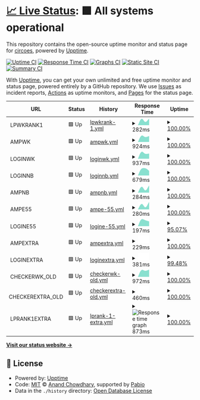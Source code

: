 # [📈 Live Status](https://circoes.github.io/status-monitor): <!--live status--> **🟩 All systems operational**

This repository contains the open-source uptime monitor and status page for [circoes](https://circoes.github.io/status-monitor), powered by [Upptime](https://github.com/upptime/upptime).

[![Uptime CI](https://github.com/circoes/status-monitor/workflows/Uptime%20CI/badge.svg)](https://github.com/circoes/status-monitor/actions?query=workflow%3A%22Uptime+CI%22)
[![Response Time CI](https://github.com/circoes/status-monitor/workflows/Response%20Time%20CI/badge.svg)](https://github.com/circoes/status-monitor/actions?query=workflow%3A%22Response+Time+CI%22)
[![Graphs CI](https://github.com/circoes/status-monitor/workflows/Graphs%20CI/badge.svg)](https://github.com/circoes/status-monitor/actions?query=workflow%3A%22Graphs+CI%22)
[![Static Site CI](https://github.com/circoes/status-monitor/workflows/Static%20Site%20CI/badge.svg)](https://github.com/circoes/status-monitor/actions?query=workflow%3A%22Static+Site+CI%22)
[![Summary CI](https://github.com/circoes/status-monitor/workflows/Summary%20CI/badge.svg)](https://github.com/circoes/status-monitor/actions?query=workflow%3A%22Summary+CI%22)

With [Upptime](https://upptime.js.org), you can get your own unlimited and free uptime monitor and status page, powered entirely by a GitHub repository. We use [Issues](https://github.com/circoes/status-monitor/issues) as incident reports, [Actions](https://github.com/circoes/status-monitor/actions) as uptime monitors, and [Pages](https://circoes.github.io/status-monitor) for the status page.

<!--start: status pages-->
<!-- This summary is generated by Upptime (https://github.com/upptime/upptime) -->
<!-- Do not edit this manually, your changes will be overwritten -->
<!-- prettier-ignore -->
| URL | Status | History | Response Time | Uptime |
| --- | ------ | ------- | ------------- | ------ |
| <img alt="" src="https://icons.duckduckgo.com/ip3/null.ico" height="13"> LPWKRANK1 | 🟩 Up | [lpwkrank-1.yml](https://github.com/circoes/status-monitor/commits/HEAD/history/lpwkrank-1.yml) | <details><summary><img alt="Response time graph" src="./graphs/lpwkrank-1/response-time-week.png" height="20"> 282ms</summary><br><a href="https://circoes.github.io/status-monitor/history/lpwkrank-1"><img alt="Response time 282" src="https://img.shields.io/endpoint?url=https%3A%2F%2Fraw.githubusercontent.com%2Fcircoes%2Fstatus-monitor%2FHEAD%2Fapi%2Flpwkrank-1%2Fresponse-time.json"></a><br><a href="https://circoes.github.io/status-monitor/history/lpwkrank-1"><img alt="24-hour response time 282" src="https://img.shields.io/endpoint?url=https%3A%2F%2Fraw.githubusercontent.com%2Fcircoes%2Fstatus-monitor%2FHEAD%2Fapi%2Flpwkrank-1%2Fresponse-time-day.json"></a><br><a href="https://circoes.github.io/status-monitor/history/lpwkrank-1"><img alt="7-day response time 282" src="https://img.shields.io/endpoint?url=https%3A%2F%2Fraw.githubusercontent.com%2Fcircoes%2Fstatus-monitor%2FHEAD%2Fapi%2Flpwkrank-1%2Fresponse-time-week.json"></a><br><a href="https://circoes.github.io/status-monitor/history/lpwkrank-1"><img alt="30-day response time 282" src="https://img.shields.io/endpoint?url=https%3A%2F%2Fraw.githubusercontent.com%2Fcircoes%2Fstatus-monitor%2FHEAD%2Fapi%2Flpwkrank-1%2Fresponse-time-month.json"></a><br><a href="https://circoes.github.io/status-monitor/history/lpwkrank-1"><img alt="1-year response time 282" src="https://img.shields.io/endpoint?url=https%3A%2F%2Fraw.githubusercontent.com%2Fcircoes%2Fstatus-monitor%2FHEAD%2Fapi%2Flpwkrank-1%2Fresponse-time-year.json"></a></details> | <details><summary><a href="https://circoes.github.io/status-monitor/history/lpwkrank-1">100.00%</a></summary><a href="https://circoes.github.io/status-monitor/history/lpwkrank-1"><img alt="All-time uptime 100.00%" src="https://img.shields.io/endpoint?url=https%3A%2F%2Fraw.githubusercontent.com%2Fcircoes%2Fstatus-monitor%2FHEAD%2Fapi%2Flpwkrank-1%2Fuptime.json"></a><br><a href="https://circoes.github.io/status-monitor/history/lpwkrank-1"><img alt="24-hour uptime 100.00%" src="https://img.shields.io/endpoint?url=https%3A%2F%2Fraw.githubusercontent.com%2Fcircoes%2Fstatus-monitor%2FHEAD%2Fapi%2Flpwkrank-1%2Fuptime-day.json"></a><br><a href="https://circoes.github.io/status-monitor/history/lpwkrank-1"><img alt="7-day uptime 100.00%" src="https://img.shields.io/endpoint?url=https%3A%2F%2Fraw.githubusercontent.com%2Fcircoes%2Fstatus-monitor%2FHEAD%2Fapi%2Flpwkrank-1%2Fuptime-week.json"></a><br><a href="https://circoes.github.io/status-monitor/history/lpwkrank-1"><img alt="30-day uptime 100.00%" src="https://img.shields.io/endpoint?url=https%3A%2F%2Fraw.githubusercontent.com%2Fcircoes%2Fstatus-monitor%2FHEAD%2Fapi%2Flpwkrank-1%2Fuptime-month.json"></a><br><a href="https://circoes.github.io/status-monitor/history/lpwkrank-1"><img alt="1-year uptime 100.00%" src="https://img.shields.io/endpoint?url=https%3A%2F%2Fraw.githubusercontent.com%2Fcircoes%2Fstatus-monitor%2FHEAD%2Fapi%2Flpwkrank-1%2Fuptime-year.json"></a></details>
| <img alt="" src="https://icons.duckduckgo.com/ip3/null.ico" height="13"> AMPWK | 🟩 Up | [ampwk.yml](https://github.com/circoes/status-monitor/commits/HEAD/history/ampwk.yml) | <details><summary><img alt="Response time graph" src="./graphs/ampwk/response-time-week.png" height="20"> 924ms</summary><br><a href="https://circoes.github.io/status-monitor/history/ampwk"><img alt="Response time 924" src="https://img.shields.io/endpoint?url=https%3A%2F%2Fraw.githubusercontent.com%2Fcircoes%2Fstatus-monitor%2FHEAD%2Fapi%2Fampwk%2Fresponse-time.json"></a><br><a href="https://circoes.github.io/status-monitor/history/ampwk"><img alt="24-hour response time 924" src="https://img.shields.io/endpoint?url=https%3A%2F%2Fraw.githubusercontent.com%2Fcircoes%2Fstatus-monitor%2FHEAD%2Fapi%2Fampwk%2Fresponse-time-day.json"></a><br><a href="https://circoes.github.io/status-monitor/history/ampwk"><img alt="7-day response time 924" src="https://img.shields.io/endpoint?url=https%3A%2F%2Fraw.githubusercontent.com%2Fcircoes%2Fstatus-monitor%2FHEAD%2Fapi%2Fampwk%2Fresponse-time-week.json"></a><br><a href="https://circoes.github.io/status-monitor/history/ampwk"><img alt="30-day response time 924" src="https://img.shields.io/endpoint?url=https%3A%2F%2Fraw.githubusercontent.com%2Fcircoes%2Fstatus-monitor%2FHEAD%2Fapi%2Fampwk%2Fresponse-time-month.json"></a><br><a href="https://circoes.github.io/status-monitor/history/ampwk"><img alt="1-year response time 924" src="https://img.shields.io/endpoint?url=https%3A%2F%2Fraw.githubusercontent.com%2Fcircoes%2Fstatus-monitor%2FHEAD%2Fapi%2Fampwk%2Fresponse-time-year.json"></a></details> | <details><summary><a href="https://circoes.github.io/status-monitor/history/ampwk">100.00%</a></summary><a href="https://circoes.github.io/status-monitor/history/ampwk"><img alt="All-time uptime 100.00%" src="https://img.shields.io/endpoint?url=https%3A%2F%2Fraw.githubusercontent.com%2Fcircoes%2Fstatus-monitor%2FHEAD%2Fapi%2Fampwk%2Fuptime.json"></a><br><a href="https://circoes.github.io/status-monitor/history/ampwk"><img alt="24-hour uptime 100.00%" src="https://img.shields.io/endpoint?url=https%3A%2F%2Fraw.githubusercontent.com%2Fcircoes%2Fstatus-monitor%2FHEAD%2Fapi%2Fampwk%2Fuptime-day.json"></a><br><a href="https://circoes.github.io/status-monitor/history/ampwk"><img alt="7-day uptime 100.00%" src="https://img.shields.io/endpoint?url=https%3A%2F%2Fraw.githubusercontent.com%2Fcircoes%2Fstatus-monitor%2FHEAD%2Fapi%2Fampwk%2Fuptime-week.json"></a><br><a href="https://circoes.github.io/status-monitor/history/ampwk"><img alt="30-day uptime 100.00%" src="https://img.shields.io/endpoint?url=https%3A%2F%2Fraw.githubusercontent.com%2Fcircoes%2Fstatus-monitor%2FHEAD%2Fapi%2Fampwk%2Fuptime-month.json"></a><br><a href="https://circoes.github.io/status-monitor/history/ampwk"><img alt="1-year uptime 100.00%" src="https://img.shields.io/endpoint?url=https%3A%2F%2Fraw.githubusercontent.com%2Fcircoes%2Fstatus-monitor%2FHEAD%2Fapi%2Fampwk%2Fuptime-year.json"></a></details>
| <img alt="" src="https://icons.duckduckgo.com/ip3/null.ico" height="13"> LOGINWK | 🟩 Up | [loginwk.yml](https://github.com/circoes/status-monitor/commits/HEAD/history/loginwk.yml) | <details><summary><img alt="Response time graph" src="./graphs/loginwk/response-time-week.png" height="20"> 937ms</summary><br><a href="https://circoes.github.io/status-monitor/history/loginwk"><img alt="Response time 937" src="https://img.shields.io/endpoint?url=https%3A%2F%2Fraw.githubusercontent.com%2Fcircoes%2Fstatus-monitor%2FHEAD%2Fapi%2Floginwk%2Fresponse-time.json"></a><br><a href="https://circoes.github.io/status-monitor/history/loginwk"><img alt="24-hour response time 937" src="https://img.shields.io/endpoint?url=https%3A%2F%2Fraw.githubusercontent.com%2Fcircoes%2Fstatus-monitor%2FHEAD%2Fapi%2Floginwk%2Fresponse-time-day.json"></a><br><a href="https://circoes.github.io/status-monitor/history/loginwk"><img alt="7-day response time 937" src="https://img.shields.io/endpoint?url=https%3A%2F%2Fraw.githubusercontent.com%2Fcircoes%2Fstatus-monitor%2FHEAD%2Fapi%2Floginwk%2Fresponse-time-week.json"></a><br><a href="https://circoes.github.io/status-monitor/history/loginwk"><img alt="30-day response time 937" src="https://img.shields.io/endpoint?url=https%3A%2F%2Fraw.githubusercontent.com%2Fcircoes%2Fstatus-monitor%2FHEAD%2Fapi%2Floginwk%2Fresponse-time-month.json"></a><br><a href="https://circoes.github.io/status-monitor/history/loginwk"><img alt="1-year response time 937" src="https://img.shields.io/endpoint?url=https%3A%2F%2Fraw.githubusercontent.com%2Fcircoes%2Fstatus-monitor%2FHEAD%2Fapi%2Floginwk%2Fresponse-time-year.json"></a></details> | <details><summary><a href="https://circoes.github.io/status-monitor/history/loginwk">100.00%</a></summary><a href="https://circoes.github.io/status-monitor/history/loginwk"><img alt="All-time uptime 100.00%" src="https://img.shields.io/endpoint?url=https%3A%2F%2Fraw.githubusercontent.com%2Fcircoes%2Fstatus-monitor%2FHEAD%2Fapi%2Floginwk%2Fuptime.json"></a><br><a href="https://circoes.github.io/status-monitor/history/loginwk"><img alt="24-hour uptime 100.00%" src="https://img.shields.io/endpoint?url=https%3A%2F%2Fraw.githubusercontent.com%2Fcircoes%2Fstatus-monitor%2FHEAD%2Fapi%2Floginwk%2Fuptime-day.json"></a><br><a href="https://circoes.github.io/status-monitor/history/loginwk"><img alt="7-day uptime 100.00%" src="https://img.shields.io/endpoint?url=https%3A%2F%2Fraw.githubusercontent.com%2Fcircoes%2Fstatus-monitor%2FHEAD%2Fapi%2Floginwk%2Fuptime-week.json"></a><br><a href="https://circoes.github.io/status-monitor/history/loginwk"><img alt="30-day uptime 100.00%" src="https://img.shields.io/endpoint?url=https%3A%2F%2Fraw.githubusercontent.com%2Fcircoes%2Fstatus-monitor%2FHEAD%2Fapi%2Floginwk%2Fuptime-month.json"></a><br><a href="https://circoes.github.io/status-monitor/history/loginwk"><img alt="1-year uptime 100.00%" src="https://img.shields.io/endpoint?url=https%3A%2F%2Fraw.githubusercontent.com%2Fcircoes%2Fstatus-monitor%2FHEAD%2Fapi%2Floginwk%2Fuptime-year.json"></a></details>
| <img alt="" src="https://icons.duckduckgo.com/ip3/null.ico" height="13"> LOGINNB | 🟩 Up | [loginnb.yml](https://github.com/circoes/status-monitor/commits/HEAD/history/loginnb.yml) | <details><summary><img alt="Response time graph" src="./graphs/loginnb/response-time-week.png" height="20"> 679ms</summary><br><a href="https://circoes.github.io/status-monitor/history/loginnb"><img alt="Response time 679" src="https://img.shields.io/endpoint?url=https%3A%2F%2Fraw.githubusercontent.com%2Fcircoes%2Fstatus-monitor%2FHEAD%2Fapi%2Floginnb%2Fresponse-time.json"></a><br><a href="https://circoes.github.io/status-monitor/history/loginnb"><img alt="24-hour response time 679" src="https://img.shields.io/endpoint?url=https%3A%2F%2Fraw.githubusercontent.com%2Fcircoes%2Fstatus-monitor%2FHEAD%2Fapi%2Floginnb%2Fresponse-time-day.json"></a><br><a href="https://circoes.github.io/status-monitor/history/loginnb"><img alt="7-day response time 679" src="https://img.shields.io/endpoint?url=https%3A%2F%2Fraw.githubusercontent.com%2Fcircoes%2Fstatus-monitor%2FHEAD%2Fapi%2Floginnb%2Fresponse-time-week.json"></a><br><a href="https://circoes.github.io/status-monitor/history/loginnb"><img alt="30-day response time 679" src="https://img.shields.io/endpoint?url=https%3A%2F%2Fraw.githubusercontent.com%2Fcircoes%2Fstatus-monitor%2FHEAD%2Fapi%2Floginnb%2Fresponse-time-month.json"></a><br><a href="https://circoes.github.io/status-monitor/history/loginnb"><img alt="1-year response time 679" src="https://img.shields.io/endpoint?url=https%3A%2F%2Fraw.githubusercontent.com%2Fcircoes%2Fstatus-monitor%2FHEAD%2Fapi%2Floginnb%2Fresponse-time-year.json"></a></details> | <details><summary><a href="https://circoes.github.io/status-monitor/history/loginnb">100.00%</a></summary><a href="https://circoes.github.io/status-monitor/history/loginnb"><img alt="All-time uptime 100.00%" src="https://img.shields.io/endpoint?url=https%3A%2F%2Fraw.githubusercontent.com%2Fcircoes%2Fstatus-monitor%2FHEAD%2Fapi%2Floginnb%2Fuptime.json"></a><br><a href="https://circoes.github.io/status-monitor/history/loginnb"><img alt="24-hour uptime 100.00%" src="https://img.shields.io/endpoint?url=https%3A%2F%2Fraw.githubusercontent.com%2Fcircoes%2Fstatus-monitor%2FHEAD%2Fapi%2Floginnb%2Fuptime-day.json"></a><br><a href="https://circoes.github.io/status-monitor/history/loginnb"><img alt="7-day uptime 100.00%" src="https://img.shields.io/endpoint?url=https%3A%2F%2Fraw.githubusercontent.com%2Fcircoes%2Fstatus-monitor%2FHEAD%2Fapi%2Floginnb%2Fuptime-week.json"></a><br><a href="https://circoes.github.io/status-monitor/history/loginnb"><img alt="30-day uptime 100.00%" src="https://img.shields.io/endpoint?url=https%3A%2F%2Fraw.githubusercontent.com%2Fcircoes%2Fstatus-monitor%2FHEAD%2Fapi%2Floginnb%2Fuptime-month.json"></a><br><a href="https://circoes.github.io/status-monitor/history/loginnb"><img alt="1-year uptime 100.00%" src="https://img.shields.io/endpoint?url=https%3A%2F%2Fraw.githubusercontent.com%2Fcircoes%2Fstatus-monitor%2FHEAD%2Fapi%2Floginnb%2Fuptime-year.json"></a></details>
| <img alt="" src="https://icons.duckduckgo.com/ip3/null.ico" height="13"> AMPNB | 🟩 Up | [ampnb.yml](https://github.com/circoes/status-monitor/commits/HEAD/history/ampnb.yml) | <details><summary><img alt="Response time graph" src="./graphs/ampnb/response-time-week.png" height="20"> 284ms</summary><br><a href="https://circoes.github.io/status-monitor/history/ampnb"><img alt="Response time 284" src="https://img.shields.io/endpoint?url=https%3A%2F%2Fraw.githubusercontent.com%2Fcircoes%2Fstatus-monitor%2FHEAD%2Fapi%2Fampnb%2Fresponse-time.json"></a><br><a href="https://circoes.github.io/status-monitor/history/ampnb"><img alt="24-hour response time 284" src="https://img.shields.io/endpoint?url=https%3A%2F%2Fraw.githubusercontent.com%2Fcircoes%2Fstatus-monitor%2FHEAD%2Fapi%2Fampnb%2Fresponse-time-day.json"></a><br><a href="https://circoes.github.io/status-monitor/history/ampnb"><img alt="7-day response time 284" src="https://img.shields.io/endpoint?url=https%3A%2F%2Fraw.githubusercontent.com%2Fcircoes%2Fstatus-monitor%2FHEAD%2Fapi%2Fampnb%2Fresponse-time-week.json"></a><br><a href="https://circoes.github.io/status-monitor/history/ampnb"><img alt="30-day response time 284" src="https://img.shields.io/endpoint?url=https%3A%2F%2Fraw.githubusercontent.com%2Fcircoes%2Fstatus-monitor%2FHEAD%2Fapi%2Fampnb%2Fresponse-time-month.json"></a><br><a href="https://circoes.github.io/status-monitor/history/ampnb"><img alt="1-year response time 284" src="https://img.shields.io/endpoint?url=https%3A%2F%2Fraw.githubusercontent.com%2Fcircoes%2Fstatus-monitor%2FHEAD%2Fapi%2Fampnb%2Fresponse-time-year.json"></a></details> | <details><summary><a href="https://circoes.github.io/status-monitor/history/ampnb">100.00%</a></summary><a href="https://circoes.github.io/status-monitor/history/ampnb"><img alt="All-time uptime 100.00%" src="https://img.shields.io/endpoint?url=https%3A%2F%2Fraw.githubusercontent.com%2Fcircoes%2Fstatus-monitor%2FHEAD%2Fapi%2Fampnb%2Fuptime.json"></a><br><a href="https://circoes.github.io/status-monitor/history/ampnb"><img alt="24-hour uptime 100.00%" src="https://img.shields.io/endpoint?url=https%3A%2F%2Fraw.githubusercontent.com%2Fcircoes%2Fstatus-monitor%2FHEAD%2Fapi%2Fampnb%2Fuptime-day.json"></a><br><a href="https://circoes.github.io/status-monitor/history/ampnb"><img alt="7-day uptime 100.00%" src="https://img.shields.io/endpoint?url=https%3A%2F%2Fraw.githubusercontent.com%2Fcircoes%2Fstatus-monitor%2FHEAD%2Fapi%2Fampnb%2Fuptime-week.json"></a><br><a href="https://circoes.github.io/status-monitor/history/ampnb"><img alt="30-day uptime 100.00%" src="https://img.shields.io/endpoint?url=https%3A%2F%2Fraw.githubusercontent.com%2Fcircoes%2Fstatus-monitor%2FHEAD%2Fapi%2Fampnb%2Fuptime-month.json"></a><br><a href="https://circoes.github.io/status-monitor/history/ampnb"><img alt="1-year uptime 100.00%" src="https://img.shields.io/endpoint?url=https%3A%2F%2Fraw.githubusercontent.com%2Fcircoes%2Fstatus-monitor%2FHEAD%2Fapi%2Fampnb%2Fuptime-year.json"></a></details>
| <img alt="" src="https://icons.duckduckgo.com/ip3/null.ico" height="13"> AMPE55 | 🟩 Up | [ampe-55.yml](https://github.com/circoes/status-monitor/commits/HEAD/history/ampe-55.yml) | <details><summary><img alt="Response time graph" src="./graphs/ampe-55/response-time-week.png" height="20"> 280ms</summary><br><a href="https://circoes.github.io/status-monitor/history/ampe-55"><img alt="Response time 280" src="https://img.shields.io/endpoint?url=https%3A%2F%2Fraw.githubusercontent.com%2Fcircoes%2Fstatus-monitor%2FHEAD%2Fapi%2Fampe-55%2Fresponse-time.json"></a><br><a href="https://circoes.github.io/status-monitor/history/ampe-55"><img alt="24-hour response time 280" src="https://img.shields.io/endpoint?url=https%3A%2F%2Fraw.githubusercontent.com%2Fcircoes%2Fstatus-monitor%2FHEAD%2Fapi%2Fampe-55%2Fresponse-time-day.json"></a><br><a href="https://circoes.github.io/status-monitor/history/ampe-55"><img alt="7-day response time 280" src="https://img.shields.io/endpoint?url=https%3A%2F%2Fraw.githubusercontent.com%2Fcircoes%2Fstatus-monitor%2FHEAD%2Fapi%2Fampe-55%2Fresponse-time-week.json"></a><br><a href="https://circoes.github.io/status-monitor/history/ampe-55"><img alt="30-day response time 280" src="https://img.shields.io/endpoint?url=https%3A%2F%2Fraw.githubusercontent.com%2Fcircoes%2Fstatus-monitor%2FHEAD%2Fapi%2Fampe-55%2Fresponse-time-month.json"></a><br><a href="https://circoes.github.io/status-monitor/history/ampe-55"><img alt="1-year response time 280" src="https://img.shields.io/endpoint?url=https%3A%2F%2Fraw.githubusercontent.com%2Fcircoes%2Fstatus-monitor%2FHEAD%2Fapi%2Fampe-55%2Fresponse-time-year.json"></a></details> | <details><summary><a href="https://circoes.github.io/status-monitor/history/ampe-55">100.00%</a></summary><a href="https://circoes.github.io/status-monitor/history/ampe-55"><img alt="All-time uptime 100.00%" src="https://img.shields.io/endpoint?url=https%3A%2F%2Fraw.githubusercontent.com%2Fcircoes%2Fstatus-monitor%2FHEAD%2Fapi%2Fampe-55%2Fuptime.json"></a><br><a href="https://circoes.github.io/status-monitor/history/ampe-55"><img alt="24-hour uptime 100.00%" src="https://img.shields.io/endpoint?url=https%3A%2F%2Fraw.githubusercontent.com%2Fcircoes%2Fstatus-monitor%2FHEAD%2Fapi%2Fampe-55%2Fuptime-day.json"></a><br><a href="https://circoes.github.io/status-monitor/history/ampe-55"><img alt="7-day uptime 100.00%" src="https://img.shields.io/endpoint?url=https%3A%2F%2Fraw.githubusercontent.com%2Fcircoes%2Fstatus-monitor%2FHEAD%2Fapi%2Fampe-55%2Fuptime-week.json"></a><br><a href="https://circoes.github.io/status-monitor/history/ampe-55"><img alt="30-day uptime 100.00%" src="https://img.shields.io/endpoint?url=https%3A%2F%2Fraw.githubusercontent.com%2Fcircoes%2Fstatus-monitor%2FHEAD%2Fapi%2Fampe-55%2Fuptime-month.json"></a><br><a href="https://circoes.github.io/status-monitor/history/ampe-55"><img alt="1-year uptime 100.00%" src="https://img.shields.io/endpoint?url=https%3A%2F%2Fraw.githubusercontent.com%2Fcircoes%2Fstatus-monitor%2FHEAD%2Fapi%2Fampe-55%2Fuptime-year.json"></a></details>
| <img alt="" src="https://icons.duckduckgo.com/ip3/null.ico" height="13"> LOGINE55 | 🟩 Up | [logine-55.yml](https://github.com/circoes/status-monitor/commits/HEAD/history/logine-55.yml) | <details><summary><img alt="Response time graph" src="./graphs/logine-55/response-time-week.png" height="20"> 197ms</summary><br><a href="https://circoes.github.io/status-monitor/history/logine-55"><img alt="Response time 197" src="https://img.shields.io/endpoint?url=https%3A%2F%2Fraw.githubusercontent.com%2Fcircoes%2Fstatus-monitor%2FHEAD%2Fapi%2Flogine-55%2Fresponse-time.json"></a><br><a href="https://circoes.github.io/status-monitor/history/logine-55"><img alt="24-hour response time 197" src="https://img.shields.io/endpoint?url=https%3A%2F%2Fraw.githubusercontent.com%2Fcircoes%2Fstatus-monitor%2FHEAD%2Fapi%2Flogine-55%2Fresponse-time-day.json"></a><br><a href="https://circoes.github.io/status-monitor/history/logine-55"><img alt="7-day response time 197" src="https://img.shields.io/endpoint?url=https%3A%2F%2Fraw.githubusercontent.com%2Fcircoes%2Fstatus-monitor%2FHEAD%2Fapi%2Flogine-55%2Fresponse-time-week.json"></a><br><a href="https://circoes.github.io/status-monitor/history/logine-55"><img alt="30-day response time 197" src="https://img.shields.io/endpoint?url=https%3A%2F%2Fraw.githubusercontent.com%2Fcircoes%2Fstatus-monitor%2FHEAD%2Fapi%2Flogine-55%2Fresponse-time-month.json"></a><br><a href="https://circoes.github.io/status-monitor/history/logine-55"><img alt="1-year response time 197" src="https://img.shields.io/endpoint?url=https%3A%2F%2Fraw.githubusercontent.com%2Fcircoes%2Fstatus-monitor%2FHEAD%2Fapi%2Flogine-55%2Fresponse-time-year.json"></a></details> | <details><summary><a href="https://circoes.github.io/status-monitor/history/logine-55">95.07%</a></summary><a href="https://circoes.github.io/status-monitor/history/logine-55"><img alt="All-time uptime 95.07%" src="https://img.shields.io/endpoint?url=https%3A%2F%2Fraw.githubusercontent.com%2Fcircoes%2Fstatus-monitor%2FHEAD%2Fapi%2Flogine-55%2Fuptime.json"></a><br><a href="https://circoes.github.io/status-monitor/history/logine-55"><img alt="24-hour uptime 95.07%" src="https://img.shields.io/endpoint?url=https%3A%2F%2Fraw.githubusercontent.com%2Fcircoes%2Fstatus-monitor%2FHEAD%2Fapi%2Flogine-55%2Fuptime-day.json"></a><br><a href="https://circoes.github.io/status-monitor/history/logine-55"><img alt="7-day uptime 95.07%" src="https://img.shields.io/endpoint?url=https%3A%2F%2Fraw.githubusercontent.com%2Fcircoes%2Fstatus-monitor%2FHEAD%2Fapi%2Flogine-55%2Fuptime-week.json"></a><br><a href="https://circoes.github.io/status-monitor/history/logine-55"><img alt="30-day uptime 95.07%" src="https://img.shields.io/endpoint?url=https%3A%2F%2Fraw.githubusercontent.com%2Fcircoes%2Fstatus-monitor%2FHEAD%2Fapi%2Flogine-55%2Fuptime-month.json"></a><br><a href="https://circoes.github.io/status-monitor/history/logine-55"><img alt="1-year uptime 95.07%" src="https://img.shields.io/endpoint?url=https%3A%2F%2Fraw.githubusercontent.com%2Fcircoes%2Fstatus-monitor%2FHEAD%2Fapi%2Flogine-55%2Fuptime-year.json"></a></details>
| <img alt="" src="https://icons.duckduckgo.com/ip3/null.ico" height="13"> AMPEXTRA | 🟩 Up | [ampextra.yml](https://github.com/circoes/status-monitor/commits/HEAD/history/ampextra.yml) | <details><summary><img alt="Response time graph" src="./graphs/ampextra/response-time-week.png" height="20"> 229ms</summary><br><a href="https://circoes.github.io/status-monitor/history/ampextra"><img alt="Response time 229" src="https://img.shields.io/endpoint?url=https%3A%2F%2Fraw.githubusercontent.com%2Fcircoes%2Fstatus-monitor%2FHEAD%2Fapi%2Fampextra%2Fresponse-time.json"></a><br><a href="https://circoes.github.io/status-monitor/history/ampextra"><img alt="24-hour response time 229" src="https://img.shields.io/endpoint?url=https%3A%2F%2Fraw.githubusercontent.com%2Fcircoes%2Fstatus-monitor%2FHEAD%2Fapi%2Fampextra%2Fresponse-time-day.json"></a><br><a href="https://circoes.github.io/status-monitor/history/ampextra"><img alt="7-day response time 229" src="https://img.shields.io/endpoint?url=https%3A%2F%2Fraw.githubusercontent.com%2Fcircoes%2Fstatus-monitor%2FHEAD%2Fapi%2Fampextra%2Fresponse-time-week.json"></a><br><a href="https://circoes.github.io/status-monitor/history/ampextra"><img alt="30-day response time 229" src="https://img.shields.io/endpoint?url=https%3A%2F%2Fraw.githubusercontent.com%2Fcircoes%2Fstatus-monitor%2FHEAD%2Fapi%2Fampextra%2Fresponse-time-month.json"></a><br><a href="https://circoes.github.io/status-monitor/history/ampextra"><img alt="1-year response time 229" src="https://img.shields.io/endpoint?url=https%3A%2F%2Fraw.githubusercontent.com%2Fcircoes%2Fstatus-monitor%2FHEAD%2Fapi%2Fampextra%2Fresponse-time-year.json"></a></details> | <details><summary><a href="https://circoes.github.io/status-monitor/history/ampextra">100.00%</a></summary><a href="https://circoes.github.io/status-monitor/history/ampextra"><img alt="All-time uptime 100.00%" src="https://img.shields.io/endpoint?url=https%3A%2F%2Fraw.githubusercontent.com%2Fcircoes%2Fstatus-monitor%2FHEAD%2Fapi%2Fampextra%2Fuptime.json"></a><br><a href="https://circoes.github.io/status-monitor/history/ampextra"><img alt="24-hour uptime 100.00%" src="https://img.shields.io/endpoint?url=https%3A%2F%2Fraw.githubusercontent.com%2Fcircoes%2Fstatus-monitor%2FHEAD%2Fapi%2Fampextra%2Fuptime-day.json"></a><br><a href="https://circoes.github.io/status-monitor/history/ampextra"><img alt="7-day uptime 100.00%" src="https://img.shields.io/endpoint?url=https%3A%2F%2Fraw.githubusercontent.com%2Fcircoes%2Fstatus-monitor%2FHEAD%2Fapi%2Fampextra%2Fuptime-week.json"></a><br><a href="https://circoes.github.io/status-monitor/history/ampextra"><img alt="30-day uptime 100.00%" src="https://img.shields.io/endpoint?url=https%3A%2F%2Fraw.githubusercontent.com%2Fcircoes%2Fstatus-monitor%2FHEAD%2Fapi%2Fampextra%2Fuptime-month.json"></a><br><a href="https://circoes.github.io/status-monitor/history/ampextra"><img alt="1-year uptime 100.00%" src="https://img.shields.io/endpoint?url=https%3A%2F%2Fraw.githubusercontent.com%2Fcircoes%2Fstatus-monitor%2FHEAD%2Fapi%2Fampextra%2Fuptime-year.json"></a></details>
| <img alt="" src="https://icons.duckduckgo.com/ip3/null.ico" height="13"> LOGINEXTRA | 🟩 Up | [loginextra.yml](https://github.com/circoes/status-monitor/commits/HEAD/history/loginextra.yml) | <details><summary><img alt="Response time graph" src="./graphs/loginextra/response-time-week.png" height="20"> 381ms</summary><br><a href="https://circoes.github.io/status-monitor/history/loginextra"><img alt="Response time 381" src="https://img.shields.io/endpoint?url=https%3A%2F%2Fraw.githubusercontent.com%2Fcircoes%2Fstatus-monitor%2FHEAD%2Fapi%2Floginextra%2Fresponse-time.json"></a><br><a href="https://circoes.github.io/status-monitor/history/loginextra"><img alt="24-hour response time 381" src="https://img.shields.io/endpoint?url=https%3A%2F%2Fraw.githubusercontent.com%2Fcircoes%2Fstatus-monitor%2FHEAD%2Fapi%2Floginextra%2Fresponse-time-day.json"></a><br><a href="https://circoes.github.io/status-monitor/history/loginextra"><img alt="7-day response time 381" src="https://img.shields.io/endpoint?url=https%3A%2F%2Fraw.githubusercontent.com%2Fcircoes%2Fstatus-monitor%2FHEAD%2Fapi%2Floginextra%2Fresponse-time-week.json"></a><br><a href="https://circoes.github.io/status-monitor/history/loginextra"><img alt="30-day response time 381" src="https://img.shields.io/endpoint?url=https%3A%2F%2Fraw.githubusercontent.com%2Fcircoes%2Fstatus-monitor%2FHEAD%2Fapi%2Floginextra%2Fresponse-time-month.json"></a><br><a href="https://circoes.github.io/status-monitor/history/loginextra"><img alt="1-year response time 381" src="https://img.shields.io/endpoint?url=https%3A%2F%2Fraw.githubusercontent.com%2Fcircoes%2Fstatus-monitor%2FHEAD%2Fapi%2Floginextra%2Fresponse-time-year.json"></a></details> | <details><summary><a href="https://circoes.github.io/status-monitor/history/loginextra">99.48%</a></summary><a href="https://circoes.github.io/status-monitor/history/loginextra"><img alt="All-time uptime 99.48%" src="https://img.shields.io/endpoint?url=https%3A%2F%2Fraw.githubusercontent.com%2Fcircoes%2Fstatus-monitor%2FHEAD%2Fapi%2Floginextra%2Fuptime.json"></a><br><a href="https://circoes.github.io/status-monitor/history/loginextra"><img alt="24-hour uptime 99.48%" src="https://img.shields.io/endpoint?url=https%3A%2F%2Fraw.githubusercontent.com%2Fcircoes%2Fstatus-monitor%2FHEAD%2Fapi%2Floginextra%2Fuptime-day.json"></a><br><a href="https://circoes.github.io/status-monitor/history/loginextra"><img alt="7-day uptime 99.48%" src="https://img.shields.io/endpoint?url=https%3A%2F%2Fraw.githubusercontent.com%2Fcircoes%2Fstatus-monitor%2FHEAD%2Fapi%2Floginextra%2Fuptime-week.json"></a><br><a href="https://circoes.github.io/status-monitor/history/loginextra"><img alt="30-day uptime 99.48%" src="https://img.shields.io/endpoint?url=https%3A%2F%2Fraw.githubusercontent.com%2Fcircoes%2Fstatus-monitor%2FHEAD%2Fapi%2Floginextra%2Fuptime-month.json"></a><br><a href="https://circoes.github.io/status-monitor/history/loginextra"><img alt="1-year uptime 99.48%" src="https://img.shields.io/endpoint?url=https%3A%2F%2Fraw.githubusercontent.com%2Fcircoes%2Fstatus-monitor%2FHEAD%2Fapi%2Floginextra%2Fuptime-year.json"></a></details>
| <img alt="" src="https://icons.duckduckgo.com/ip3/null.ico" height="13"> CHECKERWK_OLD | 🟩 Up | [checkerwk-old.yml](https://github.com/circoes/status-monitor/commits/HEAD/history/checkerwk-old.yml) | <details><summary><img alt="Response time graph" src="./graphs/checkerwk-old/response-time-week.png" height="20"> 972ms</summary><br><a href="https://circoes.github.io/status-monitor/history/checkerwk-old"><img alt="Response time 972" src="https://img.shields.io/endpoint?url=https%3A%2F%2Fraw.githubusercontent.com%2Fcircoes%2Fstatus-monitor%2FHEAD%2Fapi%2Fcheckerwk-old%2Fresponse-time.json"></a><br><a href="https://circoes.github.io/status-monitor/history/checkerwk-old"><img alt="24-hour response time 972" src="https://img.shields.io/endpoint?url=https%3A%2F%2Fraw.githubusercontent.com%2Fcircoes%2Fstatus-monitor%2FHEAD%2Fapi%2Fcheckerwk-old%2Fresponse-time-day.json"></a><br><a href="https://circoes.github.io/status-monitor/history/checkerwk-old"><img alt="7-day response time 972" src="https://img.shields.io/endpoint?url=https%3A%2F%2Fraw.githubusercontent.com%2Fcircoes%2Fstatus-monitor%2FHEAD%2Fapi%2Fcheckerwk-old%2Fresponse-time-week.json"></a><br><a href="https://circoes.github.io/status-monitor/history/checkerwk-old"><img alt="30-day response time 972" src="https://img.shields.io/endpoint?url=https%3A%2F%2Fraw.githubusercontent.com%2Fcircoes%2Fstatus-monitor%2FHEAD%2Fapi%2Fcheckerwk-old%2Fresponse-time-month.json"></a><br><a href="https://circoes.github.io/status-monitor/history/checkerwk-old"><img alt="1-year response time 972" src="https://img.shields.io/endpoint?url=https%3A%2F%2Fraw.githubusercontent.com%2Fcircoes%2Fstatus-monitor%2FHEAD%2Fapi%2Fcheckerwk-old%2Fresponse-time-year.json"></a></details> | <details><summary><a href="https://circoes.github.io/status-monitor/history/checkerwk-old">100.00%</a></summary><a href="https://circoes.github.io/status-monitor/history/checkerwk-old"><img alt="All-time uptime 100.00%" src="https://img.shields.io/endpoint?url=https%3A%2F%2Fraw.githubusercontent.com%2Fcircoes%2Fstatus-monitor%2FHEAD%2Fapi%2Fcheckerwk-old%2Fuptime.json"></a><br><a href="https://circoes.github.io/status-monitor/history/checkerwk-old"><img alt="24-hour uptime 100.00%" src="https://img.shields.io/endpoint?url=https%3A%2F%2Fraw.githubusercontent.com%2Fcircoes%2Fstatus-monitor%2FHEAD%2Fapi%2Fcheckerwk-old%2Fuptime-day.json"></a><br><a href="https://circoes.github.io/status-monitor/history/checkerwk-old"><img alt="7-day uptime 100.00%" src="https://img.shields.io/endpoint?url=https%3A%2F%2Fraw.githubusercontent.com%2Fcircoes%2Fstatus-monitor%2FHEAD%2Fapi%2Fcheckerwk-old%2Fuptime-week.json"></a><br><a href="https://circoes.github.io/status-monitor/history/checkerwk-old"><img alt="30-day uptime 100.00%" src="https://img.shields.io/endpoint?url=https%3A%2F%2Fraw.githubusercontent.com%2Fcircoes%2Fstatus-monitor%2FHEAD%2Fapi%2Fcheckerwk-old%2Fuptime-month.json"></a><br><a href="https://circoes.github.io/status-monitor/history/checkerwk-old"><img alt="1-year uptime 100.00%" src="https://img.shields.io/endpoint?url=https%3A%2F%2Fraw.githubusercontent.com%2Fcircoes%2Fstatus-monitor%2FHEAD%2Fapi%2Fcheckerwk-old%2Fuptime-year.json"></a></details>
| <img alt="" src="https://icons.duckduckgo.com/ip3/null.ico" height="13"> CHECKEREXTRA_OLD | 🟩 Up | [checkerextra-old.yml](https://github.com/circoes/status-monitor/commits/HEAD/history/checkerextra-old.yml) | <details><summary><img alt="Response time graph" src="./graphs/checkerextra-old/response-time-week.png" height="20"> 460ms</summary><br><a href="https://circoes.github.io/status-monitor/history/checkerextra-old"><img alt="Response time 460" src="https://img.shields.io/endpoint?url=https%3A%2F%2Fraw.githubusercontent.com%2Fcircoes%2Fstatus-monitor%2FHEAD%2Fapi%2Fcheckerextra-old%2Fresponse-time.json"></a><br><a href="https://circoes.github.io/status-monitor/history/checkerextra-old"><img alt="24-hour response time 460" src="https://img.shields.io/endpoint?url=https%3A%2F%2Fraw.githubusercontent.com%2Fcircoes%2Fstatus-monitor%2FHEAD%2Fapi%2Fcheckerextra-old%2Fresponse-time-day.json"></a><br><a href="https://circoes.github.io/status-monitor/history/checkerextra-old"><img alt="7-day response time 460" src="https://img.shields.io/endpoint?url=https%3A%2F%2Fraw.githubusercontent.com%2Fcircoes%2Fstatus-monitor%2FHEAD%2Fapi%2Fcheckerextra-old%2Fresponse-time-week.json"></a><br><a href="https://circoes.github.io/status-monitor/history/checkerextra-old"><img alt="30-day response time 460" src="https://img.shields.io/endpoint?url=https%3A%2F%2Fraw.githubusercontent.com%2Fcircoes%2Fstatus-monitor%2FHEAD%2Fapi%2Fcheckerextra-old%2Fresponse-time-month.json"></a><br><a href="https://circoes.github.io/status-monitor/history/checkerextra-old"><img alt="1-year response time 460" src="https://img.shields.io/endpoint?url=https%3A%2F%2Fraw.githubusercontent.com%2Fcircoes%2Fstatus-monitor%2FHEAD%2Fapi%2Fcheckerextra-old%2Fresponse-time-year.json"></a></details> | <details><summary><a href="https://circoes.github.io/status-monitor/history/checkerextra-old">100.00%</a></summary><a href="https://circoes.github.io/status-monitor/history/checkerextra-old"><img alt="All-time uptime 100.00%" src="https://img.shields.io/endpoint?url=https%3A%2F%2Fraw.githubusercontent.com%2Fcircoes%2Fstatus-monitor%2FHEAD%2Fapi%2Fcheckerextra-old%2Fuptime.json"></a><br><a href="https://circoes.github.io/status-monitor/history/checkerextra-old"><img alt="24-hour uptime 100.00%" src="https://img.shields.io/endpoint?url=https%3A%2F%2Fraw.githubusercontent.com%2Fcircoes%2Fstatus-monitor%2FHEAD%2Fapi%2Fcheckerextra-old%2Fuptime-day.json"></a><br><a href="https://circoes.github.io/status-monitor/history/checkerextra-old"><img alt="7-day uptime 100.00%" src="https://img.shields.io/endpoint?url=https%3A%2F%2Fraw.githubusercontent.com%2Fcircoes%2Fstatus-monitor%2FHEAD%2Fapi%2Fcheckerextra-old%2Fuptime-week.json"></a><br><a href="https://circoes.github.io/status-monitor/history/checkerextra-old"><img alt="30-day uptime 100.00%" src="https://img.shields.io/endpoint?url=https%3A%2F%2Fraw.githubusercontent.com%2Fcircoes%2Fstatus-monitor%2FHEAD%2Fapi%2Fcheckerextra-old%2Fuptime-month.json"></a><br><a href="https://circoes.github.io/status-monitor/history/checkerextra-old"><img alt="1-year uptime 100.00%" src="https://img.shields.io/endpoint?url=https%3A%2F%2Fraw.githubusercontent.com%2Fcircoes%2Fstatus-monitor%2FHEAD%2Fapi%2Fcheckerextra-old%2Fuptime-year.json"></a></details>
| <img alt="" src="https://icons.duckduckgo.com/ip3/null.ico" height="13"> LPRANK1EXTRA | 🟩 Up | [lprank-1-extra.yml](https://github.com/circoes/status-monitor/commits/HEAD/history/lprank-1-extra.yml) | <details><summary><img alt="Response time graph" src="./graphs/lprank-1-extra/response-time-week.png" height="20"> 873ms</summary><br><a href="https://circoes.github.io/status-monitor/history/lprank-1-extra"><img alt="Response time 873" src="https://img.shields.io/endpoint?url=https%3A%2F%2Fraw.githubusercontent.com%2Fcircoes%2Fstatus-monitor%2FHEAD%2Fapi%2Flprank-1-extra%2Fresponse-time.json"></a><br><a href="https://circoes.github.io/status-monitor/history/lprank-1-extra"><img alt="24-hour response time 873" src="https://img.shields.io/endpoint?url=https%3A%2F%2Fraw.githubusercontent.com%2Fcircoes%2Fstatus-monitor%2FHEAD%2Fapi%2Flprank-1-extra%2Fresponse-time-day.json"></a><br><a href="https://circoes.github.io/status-monitor/history/lprank-1-extra"><img alt="7-day response time 873" src="https://img.shields.io/endpoint?url=https%3A%2F%2Fraw.githubusercontent.com%2Fcircoes%2Fstatus-monitor%2FHEAD%2Fapi%2Flprank-1-extra%2Fresponse-time-week.json"></a><br><a href="https://circoes.github.io/status-monitor/history/lprank-1-extra"><img alt="30-day response time 873" src="https://img.shields.io/endpoint?url=https%3A%2F%2Fraw.githubusercontent.com%2Fcircoes%2Fstatus-monitor%2FHEAD%2Fapi%2Flprank-1-extra%2Fresponse-time-month.json"></a><br><a href="https://circoes.github.io/status-monitor/history/lprank-1-extra"><img alt="1-year response time 873" src="https://img.shields.io/endpoint?url=https%3A%2F%2Fraw.githubusercontent.com%2Fcircoes%2Fstatus-monitor%2FHEAD%2Fapi%2Flprank-1-extra%2Fresponse-time-year.json"></a></details> | <details><summary><a href="https://circoes.github.io/status-monitor/history/lprank-1-extra">100.00%</a></summary><a href="https://circoes.github.io/status-monitor/history/lprank-1-extra"><img alt="All-time uptime 100.00%" src="https://img.shields.io/endpoint?url=https%3A%2F%2Fraw.githubusercontent.com%2Fcircoes%2Fstatus-monitor%2FHEAD%2Fapi%2Flprank-1-extra%2Fuptime.json"></a><br><a href="https://circoes.github.io/status-monitor/history/lprank-1-extra"><img alt="24-hour uptime 100.00%" src="https://img.shields.io/endpoint?url=https%3A%2F%2Fraw.githubusercontent.com%2Fcircoes%2Fstatus-monitor%2FHEAD%2Fapi%2Flprank-1-extra%2Fuptime-day.json"></a><br><a href="https://circoes.github.io/status-monitor/history/lprank-1-extra"><img alt="7-day uptime 100.00%" src="https://img.shields.io/endpoint?url=https%3A%2F%2Fraw.githubusercontent.com%2Fcircoes%2Fstatus-monitor%2FHEAD%2Fapi%2Flprank-1-extra%2Fuptime-week.json"></a><br><a href="https://circoes.github.io/status-monitor/history/lprank-1-extra"><img alt="30-day uptime 100.00%" src="https://img.shields.io/endpoint?url=https%3A%2F%2Fraw.githubusercontent.com%2Fcircoes%2Fstatus-monitor%2FHEAD%2Fapi%2Flprank-1-extra%2Fuptime-month.json"></a><br><a href="https://circoes.github.io/status-monitor/history/lprank-1-extra"><img alt="1-year uptime 100.00%" src="https://img.shields.io/endpoint?url=https%3A%2F%2Fraw.githubusercontent.com%2Fcircoes%2Fstatus-monitor%2FHEAD%2Fapi%2Flprank-1-extra%2Fuptime-year.json"></a></details>

<!--end: status pages-->

[**Visit our status website →**](https://circoes.github.io/status-monitor)

## 📄 License

- Powered by: [Upptime](https://github.com/upptime/upptime)
- Code: [MIT](./LICENSE) © [Anand Chowdhary](https://anandchowdhary.com), supported by [Pabio](https://pabio.com)
- Data in the `./history` directory: [Open Database License](https://opendatacommons.org/licenses/odbl/1-0/)
